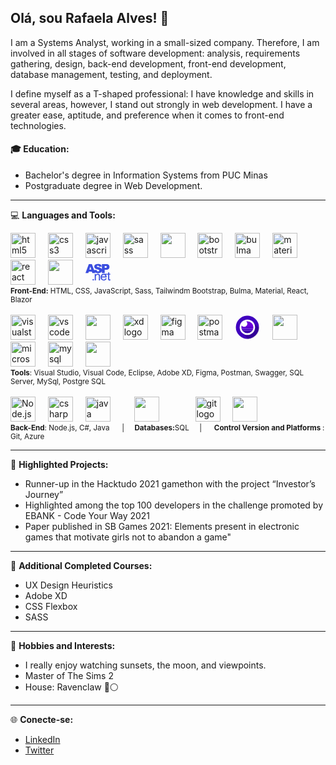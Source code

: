 ## Olá, sou Rafaela Alves! 👋

I am a Systems Analyst, working in a small-sized company. Therefore, I am involved in all stages of software development: analysis, requirements gathering, design, back-end development, front-end development, database management, testing, and deployment.

I define myself as a T-shaped professional: I have knowledge and skills in several areas, however, I stand out strongly in web development. I have a greater ease, aptitude, and preference when it comes to front-end technologies.

#### 🎓 Education: 
<ul>
<li>
Bachelor's degree in Information Systems from PUC Minas
</li>
<li>
Postgraduate degree in Web Development.
</li>
</ul>

---


💻 **Languages and Tools:**
<br/>

<div align="left">
  <img src="https://cdn.jsdelivr.net/gh/devicons/devicon/icons/html5/html5-original.svg" height="40" alt="html5 logo"  />
  <img width="12" />
  <img src="https://cdn.jsdelivr.net/gh/devicons/devicon/icons/css3/css3-original.svg" height="40" alt="css3 logo"  />
  <img width="12" />
  <img src="https://cdn.jsdelivr.net/gh/devicons/devicon/icons/javascript/javascript-original.svg" height="40" alt="javascript logo"  />
  <img width="12" />
  <img src="https://cdn.jsdelivr.net/gh/devicons/devicon/icons/sass/sass-original.svg" height="40" alt="sass logo"  />
  <img width="12" />
  <img src="https://cdn.jsdelivr.net/gh/devicons/devicon@latest/icons/tailwindcss/tailwindcss-original.svg" height="40"/>
  <img width="12" />
  <img src="https://cdn.jsdelivr.net/gh/devicons/devicon/icons/bootstrap/bootstrap-original.svg" height="40" alt="bootstrap logo"  />
  <img width="12" />
  <img src="https://cdn.jsdelivr.net/gh/devicons/devicon/icons/bulma/bulma-plain.svg" height="40" alt="bulma logo"  />
  <img width="12" />
  <img src="https://cdn.jsdelivr.net/gh/devicons/devicon/icons/materialui/materialui-original.svg" height="40" alt="materialui logo"  />
  <img width="12" />
  <img src="https://cdn.jsdelivr.net/gh/devicons/devicon/icons/react/react-original.svg" height="40" alt="react logo"  />
  <img width="12" />
  <img src="https://cdn.jsdelivr.net/gh/devicons/devicon@latest/icons/blazor/blazor-original.svg" height="40"/>
  <img width="12" />
  <svg fill="#3a4ddf" version="1.1" xmlns="http://www.w3.org/2000/svg" width="40" xmlns:xlink="http://www.w3.org/1999/xlink" viewBox="0 0 512 512" enable-background="new 0 0 512 512" xml:space="preserve" stroke="#3a4ddf"><g id="SVGRepo_bgCarrier" stroke-width="0"></g><g id="SVGRepo_tracerCarrier" stroke-linecap="round" stroke-linejoin="round"></g><g id="SVGRepo_iconCarrier"> <g id="5151e0c8492e5103c096af88a51eafb7"> <path display="inline" d="M295.474,319.537c0.826,4.135,1.24,11.37,1.24,21.707v80.997h-22.327v-80.129 c0-9.097-0.868-15.894-2.604-20.404c-1.737-4.507-4.817-8.104-9.241-10.792c-4.424-2.683-9.613-4.031-15.567-4.031 c-9.51,0-17.717,3.019-24.622,9.055c-6.905,6.037-10.357,17.49-10.357,34.359v71.942h-22.327V290.512h20.094v18.73 c9.675-14.472,23.65-21.707,41.925-21.707c7.938,0,15.236,1.426,21.893,4.279c6.657,2.853,11.64,6.595,14.947,11.226 S294.15,313.17,295.474,319.537z M511.5,423.052c-6.284,1.323-11.908,1.984-16.869,1.984c-8.104,0-14.389-1.281-18.854-3.845 c-4.465-2.563-7.607-5.934-9.427-10.109c-1.819-4.172-2.729-12.962-2.729-26.358v-79.542h-48.475 c0.111,0.12,0.235,0.219,0.347,0.339c11.164,11.99,16.746,28.859,16.746,50.608c0,1.322-0.042,3.308-0.124,5.953h-98.239 c0.827,14.472,4.92,25.553,12.279,33.243c7.36,7.69,16.539,11.535,27.537,11.535c8.187,0,15.174-2.149,20.963-6.45 c5.788-4.3,10.378-11.163,13.769-20.59l23.071,2.853c-3.639,13.479-10.378,23.939-20.219,31.382s-22.41,11.164-37.708,11.164 c-19.268,0-34.545-5.934-45.832-17.8c-11.288-11.862-16.932-28.509-16.932-49.926c0-22.162,5.706-39.362,17.117-51.601 c11.412-12.238,26.214-18.357,44.406-18.357c2.199,0,4.354,0.095,6.454,0.281h84.839v-28.579h22.203v28.579h22.451v17.365h-22.451 v80.782c0,6.367,0.393,10.461,1.178,12.28c0.786,1.819,2.067,3.267,3.846,4.341c1.777,1.075,4.32,1.613,7.628,1.613 c2.481,0,5.747-0.29,9.8-0.869L511.5,423.052z M408.672,343.725c-0.993-11.081-3.805-19.392-8.435-24.932 c-7.112-8.601-16.332-12.9-27.661-12.9c-10.254,0-18.875,3.432-25.862,10.295c-6.987,6.864-10.854,16.043-11.598,27.537H408.672z M157.881,395.42c-4.035,0-7.459,1.435-10.279,4.354c-2.82,2.898-4.217,6.405-4.217,10.548c0,4.035,1.397,7.529,4.217,10.473 c2.82,2.944,6.244,4.425,10.279,4.425c4.139,0,7.662-1.48,10.56-4.425c2.906-2.943,4.35-6.438,4.35-10.473 c0-4.044-1.443-7.55-4.35-10.489C165.542,396.875,162.02,395.42,157.881,395.42z M301.047,267.196 c-11.577,5.086-26.172,7.629-43.785,7.629c-30.928,0-52.345-5.954-64.253-17.862c-0.05-0.05-0.096-0.103-0.146-0.152l5.604,14.913 h-58.84l-9.101-30.018H66.737l-8.865,30.018H0.5L68.846,89.883h61.292l45.653,121.494l50.461-3.161 c1.158,8.683,3.514,15.3,7.07,19.847c5.789,7.361,14.058,11.039,24.808,11.039c8.021,0,14.203-1.879,18.544-5.644 c4.342-3.763,6.513-8.125,6.513-13.086c0-4.714-2.067-8.932-6.202-12.652c-4.135-3.722-13.728-7.235-28.777-10.544 c-24.642-5.538-42.214-12.899-52.716-22.078c-10.585-9.18-15.877-20.88-15.877-35.104c0-9.344,2.708-18.172,8.125-26.482 c5.416-8.311,13.562-14.841,24.436-19.598c10.874-4.755,25.779-7.133,44.716-7.133c23.237,0,40.954,4.323,53.151,12.962 c12.197,8.642,19.453,22.39,21.769,41.243l-52.965,3.102c-1.405-8.187-4.362-14.141-8.869-17.862 c-4.506-3.721-10.729-5.581-18.667-5.581c-6.533,0-11.453,1.385-14.761,4.155c-3.308,2.771-4.961,6.14-4.961,10.108 c0,2.896,1.364,5.502,4.093,7.814c2.646,2.4,8.931,4.633,18.854,6.698c24.56,5.293,42.152,10.649,52.778,16.063 c10.626,5.416,18.358,12.137,23.195,20.156c2.479,4.109,4.312,8.472,5.521,13.079V89.883h93.401 c20.342,0,35.578,4.837,45.708,14.512c10.13,9.676,15.195,23.443,15.195,41.306c0,18.357-5.521,32.705-16.56,43.041 c-11.04,10.339-27.889,15.505-50.546,15.505h-30.762v67.478h-56.438v-44.868c-1.574,6.286-4.216,12.271-7.939,17.952 C321.638,254.649,312.624,262.111,301.047,267.196z M392.464,167.407h13.769c10.832,0,18.44-1.88,22.823-5.645 c4.383-3.762,6.573-8.577,6.573-14.45c0-5.706-1.901-10.543-5.705-14.513c-3.804-3.969-10.957-5.954-21.459-5.954h-16.001V167.407z M118.871,202.386l-20.07-65.368l-19.863,65.368H118.871z"> </path> </g> </g></svg>
</div>
<sup><b>Front-End:</b> HTML, CSS, JavaScript, Sass, Tailwindm Bootstrap, Bulma, Material, React, Blazor  </sup>
<br/><br/>
 <div align="left">
  <img src="https://cdn.jsdelivr.net/gh/devicons/devicon/icons/visualstudio/visualstudio-plain.svg" height="40" alt="visualstudio logo"  />
  <img width="12" />
  <img src="https://cdn.jsdelivr.net/gh/devicons/devicon/icons/vscode/vscode-original.svg" height="40" alt="vscode logo"  />
  <img width="12" />
  <img src="https://cdn.jsdelivr.net/gh/devicons/devicon@latest/icons/eclipse/eclipse-original.svg" height="40" />
  <img width="12" />
  <img src="https://cdn.jsdelivr.net/gh/devicons/devicon/icons/xd/xd-plain.svg" height="40" alt="xd logo"  />
  <img width="12" />
  <img src="https://cdn.jsdelivr.net/gh/devicons/devicon/icons/figma/figma-original.svg" height="40" alt="figma logo"  />
  <img width="12" />
  <img src="https://skillicons.dev/icons?i=postman" height="40" alt="postman logo"  />
  <img width="12" />
    <svg preserveAspectRatio="none" viewBox="0 0 1024 1024" width="40"  xmlns="http://www.w3.org/2000/svg"><path d="m969.6 351.25q-8.6-20.85-19.4-40.85-6.1-11.35-12.9-22.4-29.35-47.55-71.55-89.8-138.25-138.25-333.8-138.25-195.5 0-333.75 138.25-138.25 138.25-138.25 333.75 0 195.55 138.25 333.8 138.25 138.2 333.75 138.2 195.55 0 333.8-138.2 76.15-76.2 110.35-169.75 27.85-76.25 27.85-164.05 0-67.35-16.4-127.95-1.85-6.85-3.9-13.6-6.15-19.95-14.05-39.15z" fill-opacity=".098039"/><path d="m969.7 392q-1.75-6.85-3.65-13.6-1.52421875-5.28554687-3.2-10.55-2.47128906-7.946875-5.25-15.8-9.75-27.55-23.15-53.65-5.8-11.35-12.3-22.4-30.65-52-76.35-97.75-109-109-253.65-132.05-24.5-3.9-50.05-5.35-14.9-.85-30.1-.85-14.1 0-27.9.75-177.55 9.2-305.85 137.5-138.25 138.25-138.25 333.75 0 195.55 138.25 333.8 84.79003906 84.75703125 191.1 117.55 54.53808594 16.81308594 114.75 19.95.2 0 .4 0 12.15.6 24.5.7 1.5 0 3 0 15.25 0 30.1-.8 3.5-.2 6.95-.45 30.05-2.15 58.7-7.7 11.8-2.3 23.4-5.15 120.6-30.05 214.65-124.1 72.9-72.95 107.35-161.8 27.75-71.6 30.55-153.5.3-9.2.3-18.5 0-1 0-2 0-.5 0-1-.35-61.3-14.3-117z" fill="#4000bf"/><path d="m953.15 684q26.32304688-67.91816406 30.2-145.1l-239.25-239.25-454.9 435.7 248.1 248.1q2.39902344-.12070312 4.8-.25 3.5-.2 6.95-.45 30.05-2.15 58.7-7.7 11.8-2.3 23.4-5.15 120.6-30.05 214.65-124.1 72.9-72.95 107.35-161.8z" fill-opacity=".2"/><path d="m827.8 512q0-.92597656 0-1.85-.65488281-129.60488281-92.5-221.45-92.5-92.5-223.3-92.5-130.8 0-223.3 92.5-91.84511719 91.84511719-92.5 221.45 0 .92402344 0 1.85 0 130.8 92.5 223.3 92.5 92.5 223.3 92.5 130.8 0 223.3-92.5 92.5-92.5 92.5-223.3z" fill="#fff"/><path d="m745.6 588.2q2.20605469-6.91152344 3.95-14h-475.15q1.79394531 7.08847656 4 14 10.534375 33.01601562 30.8 62h405.6q20.265625-28.98398438 30.8-62z" fill="#4d00c7"/><path d="m685.25 685.25q16.71855469-16.71855469 29.55-35.05h-405.6q12.83144531 18.33144531 29.55 35.05 71.8 71.8 173.25 71.8 101.5 0 173.25-71.8z" fill="#3800a9"/><path d="m757 512.05q0-.95097656 0-1.9-.08886719-13.2546875-1.4-26h-322.25q-23.646875 10.35-51.6 10.35-27.953125 0-51.6-10.35h-61.75q-1.30957031 12.7453125-1.4 26 0 .94882813 0 1.9 0 32.609375 7.4 62.15h475.15q7.45-29.540625 7.45-62.15z" fill="#5f00d2"/><path d="m290.7 456.8q-7.68769531-7.68769531-13.8-16.05-6.15898437 20.91894531-8.5 43.4h61.75q-21.503125-9.403125-39.45-27.35m464.9 27.35q-8.66777344-83.66777344-70.35-145.35-71.75-71.75-173.25-71.75-22.47695312 0-43.5 3.5 2.17617188 2.02617188 4.3 4.15 37.7 37.7 37.7 91.05 0 53.35-37.7 91.05-17.946875 17.946875-39.45 27.35z" fill="#6d00de"/></svg>
  <img width="12" /> 
  <img src="https://cdn.jsdelivr.net/gh/devicons/devicon@latest/icons/swagger/swagger-original.svg" height="40"/>
  <img width="12" />
    <img src="https://cdn.jsdelivr.net/gh/devicons/devicon/icons/microsoftsqlserver/microsoftsqlserver-plain.svg" height="40" alt="microsoftsqlserver logo"  />
  <img width="12" />
  <img src="https://cdn.jsdelivr.net/gh/devicons/devicon/icons/mysql/mysql-original.svg" height="40" alt="mysql logo"  />
      <img width="12" />
  <img src="https://cdn.jsdelivr.net/gh/devicons/devicon@latest/icons/postgresql/postgresql-plain-wordmark.svg" height="40" />
    <img width="12" />
</div>
  <sup><b>Tools</b>: Visual Studio, Visual Code, Eclipse, Adobe XD, Figma, Postman, Swagger, SQL Server, MySql, Postgre SQL </sup>
    <br/><br/>
    
<div align="left">
  <img src="https://cdn.jsdelivr.net/gh/devicons/devicon@latest/icons/nodejs/nodejs-original-wordmark.svg" height="40" alt="Node.js" />
  <img width="12" />
  <img src="https://cdn.jsdelivr.net/gh/devicons/devicon/icons/csharp/csharp-original.svg" height="40" alt="csharp logo"  />
  <img width="12" />
  <img src="https://cdn.jsdelivr.net/gh/devicons/devicon/icons/java/java-original.svg" height="40" alt="java logo"  />
      <img width="30" />
<img src="https://cdn.jsdelivr.net/gh/devicons/devicon@latest/icons/sqldeveloper/sqldeveloper-original.svg" height="40"  />
    <img width="50" />
   <img src="https://cdn.jsdelivr.net/gh/devicons/devicon/icons/git/git-original.svg" height="40" alt="git logo"  />
  <img width="12" />
<img src="https://cdn.jsdelivr.net/gh/devicons/devicon@latest/icons/azuredevops/azuredevops-original.svg"  height="40"  />  
  <img width="12" />
</div>
<sup><b>Back-End</b>: Node.js, C#, Java &nbsp;&nbsp;&nbsp;&nbsp;&nbsp;|&nbsp;&nbsp;&nbsp;&nbsp;&nbsp;<b>Databases:</b>SQL&nbsp;&nbsp;&nbsp;&nbsp;&nbsp;|&nbsp;&nbsp;&nbsp;&nbsp;&nbsp; <b>Control Version and Platforms </b>: Git, Azure </sup>
<hr>

🚀 **Highlighted Projects:**

- Runner-up in the Hacktudo 2021 gamethon with the project “Investor’s Journey”
- Highlighted among the top 100 developers in the challenge promoted by EBANK - Code Your Way 2021
- Paper published in SB Games 2021: Elements present in electronic games that motivate girls not to abandon a game"

<hr>

🚀 **Additional Completed Courses:**

- UX Design Heuristics
- Adobe XD
- CSS Flexbox
- SASS
  
<hr>

🌅 **Hobbies and Interests:**
- I really enjoy watching sunsets, the moon, and viewpoints.
- Master of The Sims 2
- House: Ravenclaw 🔵⚪ 
<hr>

🌐 **Conecte-se:**
- [LinkedIn](seu-linkedin)
- [Twitter](seu-twitter)

